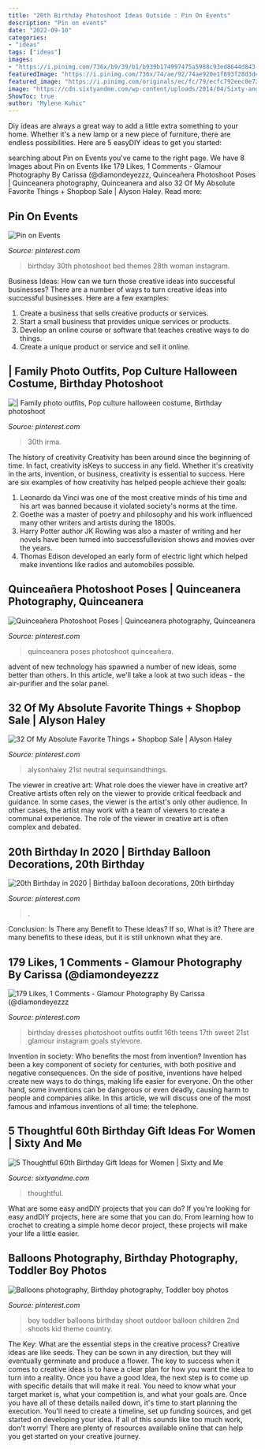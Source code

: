 ```yaml
---
title: "20th Birthday Photoshoot Ideas Outside : Pin On Events"
description: "Pin on events"
date: "2022-09-10"
categories:
- "ideas"
tags: ["ideas"]
images:
- "https://i.pinimg.com/736x/b9/39/b1/b939b174997475a5988c93ed8644d843--photography-poses-photoshoot.jpg"
featuredImage: "https://i.pinimg.com/736x/74/ae/92/74ae920e1f893f28d3deb22c0b083061.jpg"
featured_image: "https://i.pinimg.com/originals/ec/fc/79/ecfc792eec0e72a7b597f5f06d73f0e1.jpg"
image: "https://cdn.sixtyandme.com/wp-content/uploads/2014/04/Sixty-and-Me_60th-Birthday-Gift-Ideas-for-Women-Over-60.jpg"
ShowToc: true
author: "Mylene Kuhic"
---
```



Diy ideas are always a great way to add a little extra something to your home. Whether it's a new lamp or a new piece of furniture, there are endless possibilities. Here are 5 easyDIY ideas to get you started: 

	

		
searching about Pin on Events you've came to the right page. We have 8 Images about Pin on Events like 179 Likes, 1 Comments - Glamour Photography By Carissa (@diamondeyezzz, Quinceañera Photoshoot Poses | Quinceanera photography, Quinceanera and also 32 Of My Absolute Favorite Things + Shopbop Sale | Alyson Haley. Read more:
		
    
## Pin On Events

<img loading=lazy src="https://i.pinimg.com/736x/f6/5b/ee/f65bee153bb6eb95252ac68bf265df19.jpg" onerror="this.onerror=null;this.src='https://tse3.mm.bing.net/th?id=OIP.J1oDBiisJq-WlizK0VyotwHaJQ&amp;pid=15.1';" alt="Pin on Events">

_Source: pinterest.com_

>birthday 30th photoshoot bed themes 28th woman instagram. 

	

Business Ideas: How can we turn those creative ideas into successful businesses?
There are a number of ways to turn creative ideas into successful businesses. Here are a few examples: 
1. Create a business that sells creative products or services.
2. Start a small business that provides unique services or products.
3. Develop an online course or software that teaches creative ways to do things. 
4. Create a unique product or service and sell it online.

    
## | Family Photo Outfits, Pop Culture Halloween Costume, Birthday Photoshoot

<img loading=lazy src="https://i.pinimg.com/736x/74/ae/92/74ae920e1f893f28d3deb22c0b083061.jpg" onerror="this.onerror=null;this.src='https://tse1.mm.bing.net/th?id=OIP.1QEZMD7hO0a7wJgLXIEvsQHaLF&amp;pid=15.1';" alt="| Family photo outfits, Pop culture halloween costume, Birthday photoshoot">

_Source: pinterest.com_

>30th irma. 

	

The history of creativity
Creativity has been around since the beginning of time. In fact, creativity isKeys to success in any field. Whether it's creativity in the arts, invention, or business, creativity is essential to success. Here are six examples of how creativity has helped people achieve their goals: 
1. Leonardo da Vinci was one of the most creative minds of his time and his art was banned because it violated society's norms at the time. 
2. Goethe was a master of poetry and philosophy and his work influenced many other writers and artists during the 1800s. 
3. Harry Potter author JK Rowling was also a master of writing and her novels have been turned into successfullevision shows and movies over the years. 
4. Thomas Edison developed an early form of electric light which helped make inventions like radios and automobiles possible. 

    
## Quinceañera Photoshoot Poses | Quinceanera Photography, Quinceanera

<img loading=lazy src="https://i.pinimg.com/736x/b9/39/b1/b939b174997475a5988c93ed8644d843--photography-poses-photoshoot.jpg" onerror="this.onerror=null;this.src='https://tse2.mm.bing.net/th?id=OIP.bchjJ8wPvlwALcDKxUCvWAHaLH&amp;pid=15.1';" alt="Quinceañera Photoshoot Poses | Quinceanera photography, Quinceanera">

_Source: pinterest.com_

>quinceanera poses photoshoot quinceañera. 

	

advent of new technology has spawned a number of new ideas, some better than others. In this article, we'll take a look at two such ideas - the air-purifier and the solar panel.

    
## 32 Of My Absolute Favorite Things + Shopbop Sale | Alyson Haley

<img loading=lazy src="https://i.pinimg.com/originals/83/ab/6d/83ab6db7df2f716b59204a43ed5993fd.jpg" onerror="this.onerror=null;this.src='https://tse3.mm.bing.net/th?id=OIP.Od1ODBDP6lg6TglNNWEowAHaLH&amp;pid=15.1';" alt="32 Of My Absolute Favorite Things + Shopbop Sale | Alyson Haley">

_Source: pinterest.com_

>alysonhaley 21st neutral sequinsandthings. 

	

The viewer in creative art: What role does the viewer have in creative art?
Creative artists often rely on the viewer to provide critical feedback and guidance. In some cases, the viewer is the artist's only other audience. In other cases, the artist may work with a team of viewers to create a communal experience. The role of the viewer in creative art is often complex and debated.

    
## 20th Birthday In 2020 | Birthday Balloon Decorations, 20th Birthday

<img loading=lazy src="https://i.pinimg.com/originals/94/79/5e/94795ea69172373b34583f03658f9a1e.jpg" onerror="this.onerror=null;this.src='https://tse3.mm.bing.net/th?id=OIP.v0Ui1AsldwkVJXABrDxQ2QHaJ4&amp;pid=15.1';" alt="20th Birthday in 2020 | Birthday balloon decorations, 20th birthday">

_Source: pinterest.com_

>. 

	

Conclusion: Is There any Benefit to These Ideas? If so, What is it?
There are many benefits to these ideas, but it is still unknown what they are.

    
## 179 Likes, 1 Comments - Glamour Photography By Carissa (@diamondeyezzz

<img loading=lazy src="https://i.pinimg.com/736x/fb/c8/22/fbc82249d941b539cf89f850f342d5c7.jpg" onerror="this.onerror=null;this.src='https://tse1.mm.bing.net/th?id=OIP.8KW_FFywtj8O5E4xUsfk5QHaJQ&amp;pid=15.1';" alt="179 Likes, 1 Comments - Glamour Photography By Carissa (@diamondeyezzz">

_Source: pinterest.com_

>birthday dresses photoshoot outfits outfit 16th teens 17th sweet 21st glamour instagram goals stylevore. 

	

Invention in society: Who benefits the most from invention?
Invention has been a key component of society for centuries, with both positive and negative consequences. On the side of positive, inventions have helped create new ways to do things, making life easier for everyone. On the other hand, some inventions can be dangerous or even deadly, causing harm to people and companies alike. In this article, we will discuss one of the most famous and infamous inventions of all time: the telephone.

    
## 5 Thoughtful 60th Birthday Gift Ideas For Women | Sixty And Me

<img loading=lazy src="https://cdn.sixtyandme.com/wp-content/uploads/2014/04/Sixty-and-Me_60th-Birthday-Gift-Ideas-for-Women-Over-60.jpg" onerror="this.onerror=null;this.src='https://tse3.mm.bing.net/th?id=OIP.h9b84TzcHUgaNukbWr7y7gHaEK&amp;pid=15.1';" alt="5 Thoughtful 60th Birthday Gift Ideas for Women | Sixty and Me">

_Source: sixtyandme.com_

>thoughtful. 

	

What are some easy andDIY projects that you can do?
If you're looking for easy andDIY projects, here are some that you can do. From learning how to crochet to creating a simple home decor project, these projects will make your life a little easier.

    
## Balloons Photography, Birthday Photography, Toddler Boy Photos

<img loading=lazy src="https://i.pinimg.com/originals/ec/fc/79/ecfc792eec0e72a7b597f5f06d73f0e1.jpg" onerror="this.onerror=null;this.src='https://tse1.mm.bing.net/th?id=OIP.Ge4HUaQZdyvtqYbNLuEWjAAAAA&amp;pid=15.1';" alt="Balloons photography, Birthday photography, Toddler boy photos">

_Source: pinterest.com_

>boy toddler balloons birthday shoot outdoor balloon children 2nd shoots kid theme country. 

	

The Key: What are the essential steps in the creative process?
Creative ideas are like seeds. They can be sown in any direction, but they will eventually germinate and produce a flower. The key to success when it comes to creative ideas is to have a clear plan for how you want the idea to turn into a reality. Once you have a good Idea, the next step is to come up with specific details that will make it real. You need to know what your target market is, what your competition is, and what your goals are. Once you have all of these details nailed down, it's time to start planning the execution. You'll need to create a timeline, set up funding sources, and get started on developing your idea. If all of this sounds like too much work, don't worry! There are plenty of resources available online that can help you get started on your creative journey.

